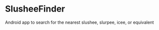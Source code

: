 SlusheeFinder
=============

Android app to search for the nearest slushee, slurpee, icee, or equivalent